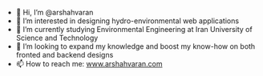 - 👋 Hi, I’m @arshahvaran
- 👀 I’m interested in designing hydro-environmental web applications
- 🌱 I’m currently studying Environmental Engineering at Iran University of Science and Technology
- 💞️ I’m looking to expand my knowledge and boost my know-how on both fronted and backend designs
- 📫 How to reach me: www.arshahvaran.com

<!---
arshahvaran/arshahvaran is a ✨ special ✨ repository because its `README.md` (this file) appears on your GitHub profile.
You can click the Preview link to take a look at your changes.
--->
